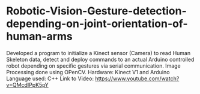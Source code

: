 # Robotic-Vision-Gesture-detection-depending-on-joint-orientation-of-human-arms
Developed a program to initialize a Kinect sensor (Camera) to read Human Skeleton data, detect and deploy commands to an actual Arduino controlled robot depending on specific gestures via serial communication. Image Processing done using OPenCV. 
Hardware: Kinect V1 and Arduino Language used: C++
Link to Video: https://www.youtube.com/watch?v=QMcdIPpK5pY
